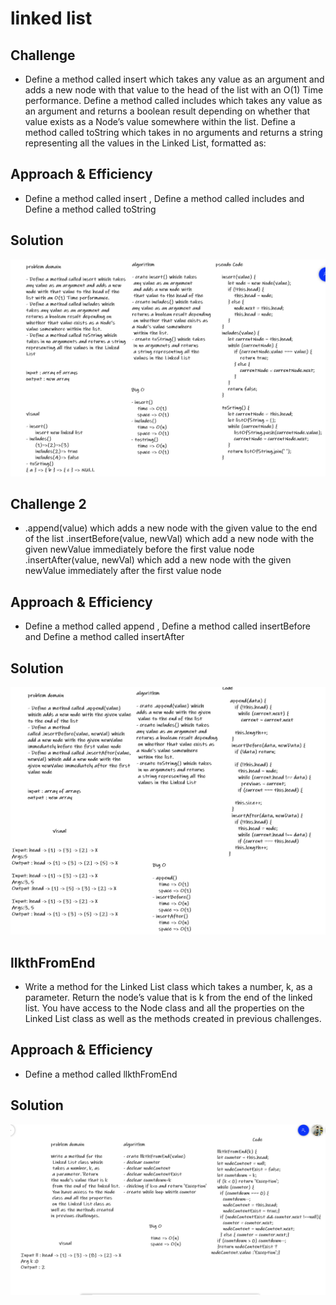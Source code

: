 # linked list
<!-- Short summary or background information -->


## Challenge 
<!-- Description of the challenge -->
* Define a method called insert which takes any value as an argument and adds a new node with that value to the head of the list with an O(1) Time performance.
Define a method called includes which takes any value as an argument and returns a boolean result depending on whether that value exists as a Node’s value somewhere within the list.
Define a method called toString which takes in no arguments and returns a string representing all the values in the Linked List, formatted as:
## Approach & Efficiency
<!-- What approach did you take? Why? What is the Big O space/time for this approach? -->
* Define a method called insert , Define a method called includes and Define a method called toString
## Solution
<!-- Embedded whiteboard image -->
![whiteboard-image](img/linked-list.PNG)



## Challenge 2
<!-- Description of the challenge -->
* .append(value) which adds a new node with the given value to the end of the list
.insertBefore(value, newVal) which add a new node with the given newValue immediately before the first value node
.insertAfter(value, newVal) which add a new node with the given newValue immediately after the first value node
## Approach & Efficiency
<!-- What approach did you take? Why? What is the Big O space/time for this approach? -->
* Define a method called append , Define a method called insertBefore and Define a method called insertAfter
## Solution
<!-- Embedded whiteboard image -->
![whiteboard-image](img/linked-list-2.PNG)


## llkthFromEnd 
<!-- Description of the challenge -->
* Write a method for the Linked List class which takes a number, k, as a parameter. Return the node’s value that is k from the end of the linked list. You have access to the Node class and all the properties on the Linked List class as well as the methods created in previous challenges.
## Approach & Efficiency
<!-- What approach did you take? Why? What is the Big O space/time for this approach? -->
* Define a method called llkthFromEnd  
## Solution
<!-- Embedded whiteboard image -->
![whiteboard-image](img/llkthFromEnd.PNG)





